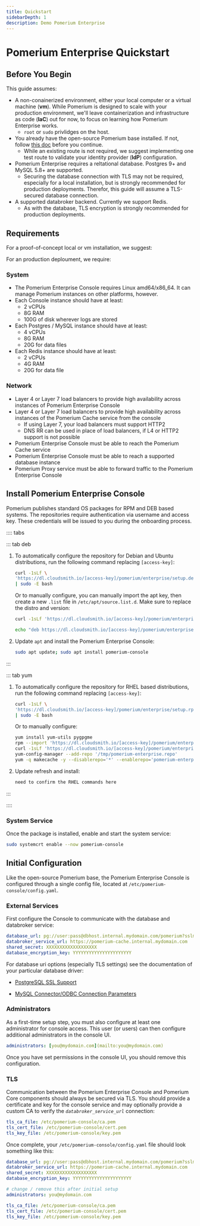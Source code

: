 ```yaml
---
title: Quickstart
sidebarDepth: 1
description: Demo Pomerium Enterprise
---
```


# Pomerium Enterprise Quickstart

## Before You Begin

This guide assumes:

- A non-conainerized environment, either your local computer or a virtual machine (**vm**). While Pomerium is designed to scale with your production environment, we'll leave containerization and infrastructure as code (**IaC**) out for now, to focus on learning how Pomerium Enterprise works.
   - `root` or `sudo` privlidges on the host.
- You already have the open-source Pomerium base installed. If not, follow [this doc](/docs/quick-start/binary.md) before you continue.
   - While an existing route is not required, we suggest implementing one test route to validate your identity provider (**IdP**) configuration.
- Pomerium Enterprise requires a reltational database. Postgres 9+ and MySQL 5.8+ are supported.
   - Securing the database connection with TLS may not be required, especially for a local installation, but is strongly recommended for production deployments. Therefor, this guide will assume a TLS-secured database connection.
- A supported databroker backend. Currently we support Redis.
   - As with the database, TLS encryption is strongly recommended for production deployments.

## Requirements

For a proof-of-concept local or vm installation, we suggest:

<!-- @travis what specs? -->

For an production deploument, we require:

### System

- The Pomerium Enterprise Console requires Linux amd64/x86_64. It can manage Pomerium instances on other platforms, however.
- Each Console instance should have at least:
    - 2 vCPUs
    - 8G RAM
    - 100G of disk wherever logs are stored
- Each Postgres / MySQL instance should have at least:
    - 4 vCPUs
    - 8G RAM
    - 20G for data files
- Each Redis instance should have at least:
    - 2 vCPUs
    - 4G RAM
    - 20G for data file

### Network

- Layer 4 or Layer 7 load balancers to provide high availability across instances of Pomerium Enterprise Console
- Layer 4 or Layer 7 load balancers to provide high availability across instances of the Pomerium Cache service from the console
    - If using Layer 7, your load balancers must support HTTP2
    - DNS RR can be used in place of load balancers, if L4 or HTTP2 support is not possible
- Pomerium Enterprise Console must be able to reach the Pomerium Cache service
- Pomerium Enterprise Console must be able to reach a supported database instance
- Pomerium Proxy service must be able to forward traffic to the Pomerium Enterprise Console

## Install Pomerium Enterprise Console

Pomerium publishes standard OS packages for RPM and DEB based systems. The repositories require authentication via username and access key. These credentials will be issued to you during the onboarding process.

:::: tabs
 
::: tab deb

1. To automatically configure the repository for Debian and Ubuntu distributions, run the following command replacing `[access-key]`:

   ```bash
   curl -1sLf \
   'https://dl.cloudsmith.io/[access-key]/pomerium/enterprise/setup.deb.sh' \
   | sudo -E bash
   ```

   Or to manually configure, you can manually import the apt key, then create a new `.list` file in `/etc/apt/source.list.d`. Make sure to replace the distro and version:

   ```bash
   curl -1sLf 'https://dl.cloudsmith.io/[access-key]/pomerium/enterprise/gpg.B1D0324399CB9BC3.key' | apt-key add -

   echo "deb https://dl.cloudsmith.io/[access-key]/pomerium/enterprise/deb/debian buster main" | sudo tee /apt/sources.list.d/pomerium-console.list
   ```

1. Update `apt` and install the Pomerium Enterprise Console:

   ```bash
   sudo apt update; sudo apt install pomerium-console
   ```

:::
 
 
::: tab yum

1. To automatically configure the repository for RHEL based distributions, run the following command replacing `[access-key]`:

   ```bash
   curl -1sLf \
   'https://dl.cloudsmith.io/[access-key]/pomerium/enterprise/setup.rpm.sh' \
   | sudo -E bash
   ```

   Or to manually configure:

   ```bash
   yum install yum-utils pygpgme
   rpm --import 'https://dl.cloudsmith.io/[access-key]/pomerium/enterprise/gpg.B1D0324399CB9BC3.key'
   curl -1sLf 'https://dl.cloudsmith.io/[access-key]/pomerium/enterprise/config.rpm.txt?distro=el&codename=8' > /tmp/pomerium-enterprise.repo
   yum-config-manager --add-repo '/tmp/pomerium-enterprise.repo'
   yum -q makecache -y --disablerepo='*' --enablerepo='pomerium-enterprise'
   ```

1. Update refresh and install:

   ```bash
   need to confirm the RHEL commands here
   ```

:::

::::

### System Service

Once the package is installed, enable and start the system service:

```bash
sudo systemcrt enable --now pomerium-console
```

## Initial Configuration

Like the open-source Pomerium base, the Pomerium Enterprise Console is configured through a single config file, located at `/etc/pomerium-console/config.yaml`.

### External Services

First configure the Console to communicate with the database and databroker service:

```yaml
database_url: pg://user:pass@dbhost.internal.mydomain.com/pomerium?sslmode=require
databroker_service_url: https://pomerium-cache.internal.mydomain.com
shared_secret: XXXXXXXXXXXXXXXXXXX
database_encryption_key: YYYYYYYYYYYYYYYYYYYYYY
```

For database uri options (especially TLS settings) see the documentation of your particular database driver:

 - [PostgreSQL SSL Support](https://www.postgresql.org/docs/9.1/libpq-ssl.html)

 - [MySQL Connector/ODBC Connection Parameters](https://dev.mysql.com/doc/connector-odbc/en/connector-odbc-configuration-connection-parameters.html)

### Administrators

As a first-time setup step, you must also configure at least one administrator for console access. This user (or users) can then configure additional administrators in the console UI.

```yaml
administrators: [you@mydomain.com](mailto:you@mydomain.com)
```

Once you have set permissions in the console UI, you should remove this configuration.

### TLS

Communication between the Pomerium Enterprise Console and Pomerium Core components should always be secured via TLS. You should provide a certificate and key for the console service and may optionally provide a custom CA to verify the *`databroker_service_url`* connection:

```yaml
tls_ca_file: /etc/pomerium-console/ca.pem
tls_cert_file: /etc/pomerium-console/cert.pem
tls_key_file: /etc/pomerium-console/key.pem
```


Once complete, your `/etc/pomerium-console/config.yaml` file should look something like this:

```yaml
database_url: pg://user:pass@dbhost.internal.mydomain.com/pomerium?sslmode=require
databroker_service_url: https://pomerium-cache.internal.mydomain.com
shared_secret: XXXXXXXXXXXXXXXXXXX
database_encryption_key: YYYYYYYYYYYYYYYYYYYYYY

# change / remove this after initial setup
administrators: you@mydomain.com

tls_ca_file: /etc/pomerium-console/ca.pem
tls_cert_file: /etc/pomerium-console/cert.pem
tls_key_file: /etc/pomerium-console/key.pem
```
